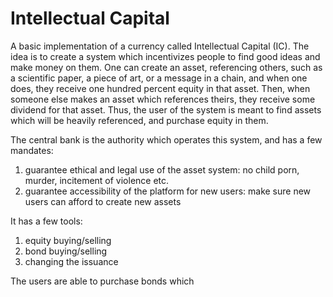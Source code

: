 # Intellectual Capital

A basic implementation of a currency called Intellectual Capital (IC). The idea is to
create a system which incentivizes people to find good ideas and make money on them.
One can create an asset, referencing others, such as a scientific paper, a piece of
art, or a message in a chain, and when one does, they receive one hundred percent
equity in that asset. Then, when someone else makes an asset which references theirs,
they receive some dividend for that asset. Thus, the user of the system is meant to
find assets which will be heavily referenced, and purchase equity in them.

The central bank is the authority which operates this system, and has a few mandates:
1. guarantee ethical and legal use of the asset system: no child porn, murder, incitement of violence etc.
2. guarantee accessibility of the platform for new users: make sure new users can afford to create new assets

It has a few tools:
1. equity buying/selling
2. bond buying/selling
3. changing the issuance

The users are able to purchase bonds which
